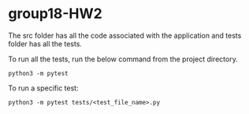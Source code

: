 # group18-HW2

The src folder has all the code associated with the application and tests folder has all the tests.

To run all the tests, run the below command from the project directory.

```
python3 -m pytest
```

To run a specific test:

```
python3 -m pytest tests/<test_file_name>.py
```




